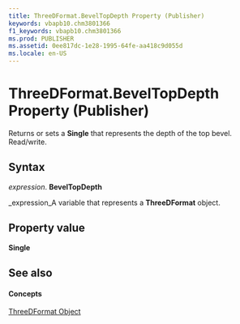 ```yaml
---
title: ThreeDFormat.BevelTopDepth Property (Publisher)
keywords: vbapb10.chm3801366
f1_keywords: vbapb10.chm3801366
ms.prod: PUBLISHER
ms.assetid: 0ee817dc-1e28-1995-64fe-aa418c9d055d
ms.locale: en-US
---
```



# ThreeDFormat.BevelTopDepth Property (Publisher)

Returns or sets a  **Single** that represents the depth of the top bevel. Read/write.


## Syntax

 _expression_. **BevelTopDepth**

 _expression_A variable that represents a  **ThreeDFormat** object.


## Property value

 **Single**


## See also


#### Concepts


 [ThreeDFormat Object](threedformat-object-publisher.md)

